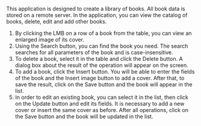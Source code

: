 This application is designed to create a library of books.
All book data is stored on a remote server.
In the application, you can view the catalog of books, delete, edit and add other books.

1. By clicking the LMB on a row of a book from the table, you can view an enlarged image of its cover.
2. Using the Search button, you can find the book you need. The search searches for all parameters of the book and is case-insensitive.
3. To delete a book, select it in the table and click the Delete button. A dialog box about the result of the operation will appear on the screen.
4. To add a book, click the Insert button. You will be able to enter the fields of the book and
the Insert image button to add a cover. After that, to save the result, click on the Save button and the book will appear in the list.
5. In order to edit an existing book, you can select it in the list, then click on the Update button and edit its fields. 
It is necessary to add a new cover or insert the same cover as before. After all operations, click on the Save button and the book will be updated in the list.
